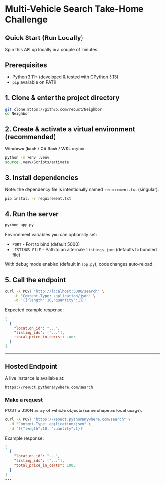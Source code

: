 # Multi-Vehicle Search Take-Home Challenge

## Quick Start (Run Locally)

Spin this API up locally in a couple of minutes.

## Prerequisites

- Python 3.11+ (developed & tested with CPython 3.13)
- `pip` available on PATH

## 1. Clone & enter the project directory

```bash
git clone https://github.com/reouct/Neighbor
cd Neighbor
```

## 2. Create & activate a virtual environment (recommended)

Windows (bash / Git Bash / WSL style):

```bash
python -m venv .venv
source .venv/Scripts/activate
```

## 3. Install dependencies

Note: the dependency file is intentionally named `requirement.txt` (singular).

```bash
pip install -r requirement.txt
```

## 4. Run the server

```bash
python app.py
```

Environment variables you can optionally set:

- `PORT` - Port to bind (default 5000)
- `LISTINGS_FILE` - Path to an alternate `listings.json` (defaults to bundled file)

With debug mode enabled (default in `app.py`), code changes auto-reload.

## 5. Call the endpoint

```bash
curl -X POST "http://localhost:5000/search" \
    -H "Content-Type: application/json" \
    -d '[{"length":10,"quantity":1}]'
```

Expected example response:

```json
[
  {
    "location_id": "...",
    "listing_ids": ["..."],
    "total_price_in_cents": 1005
  }
]
```

---

## Hosted Endpoint

A live instance is available at:

`https://reouct.pythonanywhere.com/search`

### Make a request

POST a JSON array of vehicle objects (same shape as local usage):

```bash
curl -X POST "https://reouct.pythonanywhere.com/search" \
  -H "Content-Type: application/json" \
  -d '[{"length":10, "quantity":1}]'
```

Example response:

```json
[
  {
    "location_id": "...",
    "listing_ids": ["..."],
    "total_price_in_cents": 1005
  }
]
---

